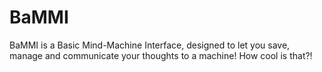 # BaMMI
BaMMI is a Basic Mind-Machine Interface, designed to let you save, manage and communicate your thoughts to a machine!
How cool is that?!
